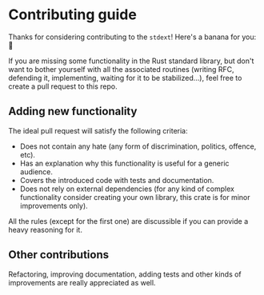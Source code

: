 # Contributing guide

Thanks for considering contributing to the `stdext`! Here's a banana for you: 🍌

If you are missing some functionality in the Rust standard library, but don't want
to bother yourself with all the associated routines (writing RFC, defending it, implementing,
waiting for it to be stabilized...), feel free to create a pull request to this repo.

## Adding new functionality

The ideal pull request will satisfy the following criteria:

- Does not contain any hate (any form of discrimination, politics, offence, etc).
- Has an explanation why this functionality is useful for a generic audience.
- Covers the introduced code with tests and documentation.
- Does not rely on external dependencies (for any kind of complex functionality consider creating your
  own library, this crate is for minor improvements only).

All the rules (except for the first one) are discussible if you can provide a heavy reasoning for it.

## Other contributions

Refactoring, improving documentation, adding tests and other kinds of improvements are really appreciated
as well.
